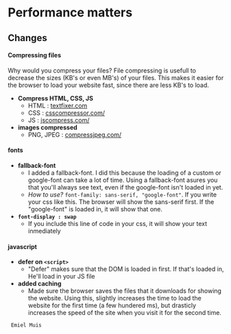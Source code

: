# Performance matters

## Changes

#### Compressing files
Why would you compress your files?
File compressing is usefull to decrease the sizes (KB's or even MB's) of your files. This makes it easier for the browser to load your website fast, since there are less KB's to load.

* **Compress HTML, CSS, JS**
  * HTML : [textfixer.com](https://www.textfixer.com/html/compress-html-compression.php)
  * CSS : [csscompressor.com/](https://csscompressor.com/)
  * JS : [jscompress.com/](https://jscompress.com/)
* **images compressed**
  * PNG, JPEG : [compressjpeg.com/](http://compressjpeg.com/)

#### fonts
* **fallback-font**
  * I added a fallback-font. I did this because the loading of a custom or google-font can take a lot of time. Using a fallback-font asures you that you'll always see text, even if the google-font isn't loaded in yet.
  * *How to use?* `font-family: sans-serif, "google-font"`. If you write your css like this. The browser will show the sans-serif first. If the "google-font" is loaded in, it will show that one.
* **`font-display : swap`**
  * If you include this line of code in your css, it will show your text inmediately

#### javascript
* **defer on `<script>`**
  * "Defer" makes sure that the DOM is loaded in first. If that's loaded in, He'll load in your JS file
* **added caching**
  * Made sure the browser saves the files that it downloads for showing the website. Using this, slightly increases the time to load the website for the first time (a few hundered ms), but drasticly increases the speed of the site when you visit it for the second time. 

``` Emiel Muis```
